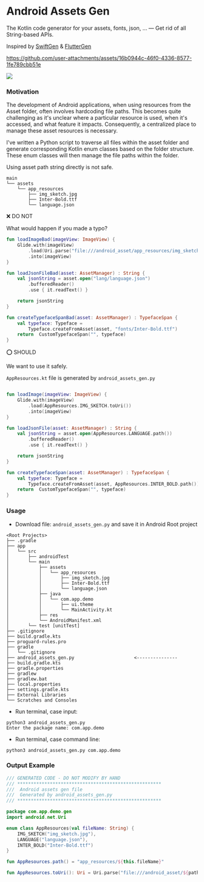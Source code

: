 # Android Assets Gen

The Kotlin code generator for your assets, fonts, json, … — Get rid of all String-based APIs.


Inspired by [SwiftGen](https://github.com/SwiftGen/SwiftGen) & [FlutterGen](https://github.com/FlutterGen/flutter_gen)


https://github.com/user-attachments/assets/16b0944c-46f0-4336-8577-1fe789cbb51e



![](https://github.com/user-attachments/assets/dc32073f-8487-47ed-b75b-48eda2570827)


### Motivation

The development of Android applications, when using resources from the Asset folder, often involves hardcoding file paths. This becomes quite challenging as it's unclear where a particular resource is used, when it's accessed, and what feature it impacts. Consequently, a centralized place to manage these asset resources is necessary.

I've written a Python script to traverse all files within the asset folder and generate corresponding Kotlin enum classes based on the folder structure. These enum classes will then manage the file paths within the folder.

Using asset path string directly is not safe.

```
main
└── assets
    └── app_resources
        ├── img_sketch.jpg
        ├── Inter-Bold.ttf
        └── language.json
```

❌  DO NOT

What would happen if you made a typo?

```kotlin
fun loadImageBad(imageView: ImageView) {
    Glide.with(imageView)
        .load(Uri.parse("file:///android_asset/app_resources/img_sketch.jpg}"))
        .into(imageView)
}

fun loadJsonFileBad(asset: AssetManager) : String {
    val jsonString = asset.open("lang/language.json")
        .bufferedReader()
        .use { it.readText() }

    return jsonString
}

fun createTypefaceSpanBad(asset: AssetManager) : TypefaceSpan {
    val typeface: Typeface =
        Typeface.createFromAsset(asset, "fonts/Inter-Bold.ttf")
    return  CustomTypefaceSpan("", typeface)
}
```

⭕️ SHOULD

We want to use it safely.

`AppResources.kt` file is generated by  `android_assets_gen.py`

```kotlin

fun loadImage(imageView: ImageView) {
    Glide.with(imageView)
        .load(AppResources.IMG_SKETCH.toUri())
        .into(imageView)
}

fun loadJsonFile(asset: AssetManager) : String {
    val jsonString = asset.open(AppResources.LANGUAGE.path())
        .bufferedReader()
        .use { it.readText() }

    return jsonString
}

fun createTypefaceSpan(asset: AssetManager) : TypefaceSpan {
    val typeface: Typeface =
        Typeface.createFromAsset(asset, AppResources.INTER_BOLD.path())
    return  CustomTypefaceSpan("", typeface)
}
```



### Usage

- Download file: `android_assets_gen.py` and save it in Android Root project

```
<Root Projects>
├── .gradle
├── app
│   └── src
│       ├── androidTest
│       └── main
│           ├── assets
│           │   └── app_resources
│           │       ├── img_sketch.jpg
│           │       ├── Inter-Bold.ttf
│           │       └── language.json
│           ├── java
│           │   └── com.app.demo
│           │       ├── ui.theme
│           │       └── MainActivity.kt
│           ├── res
│           └── AndroidManifest.xml
│       └── test [unitTest]
├── .gitignore
├── build.gradle.kts
├── proguard-rules.pro
├── gradle
│   └── .gitignore
├── android_assets_gen.py                      <---------------
├── build.gradle.kts
├── gradle.properties
├── gradlew
├── gradlew.bat
├── local.properties
├── settings.gradle.kts
├── External Libraries
└── Scratches and Consoles
```

- Run terminal, case input: 

```
python3 android_assets_gen.py 
Enter the package name: com.app.demo
```
- Run terminal, case command line: 

```
python3 android_assets_gen.py com.app.demo
```

### Output Example 

```kotlin
/// GENERATED CODE - DO NOT MODIFY BY HAND
/// *****************************************************
///  Android assets gen file
///  Generated by android_assets_gen.py
/// *****************************************************

package com.app.demo.gen
import android.net.Uri

enum class AppResources(val fileName: String) {
    IMG_SKETCH("img_sketch.jpg"),
    LANGUAGE("language.json"),
    INTER_BOLD("Inter-Bold.ttf")
}

fun AppResources.path() = "app_resources/${this.fileName}"

fun AppResources.toUri(): Uri = Uri.parse("file:///android_asset/${path()}")

```
